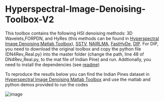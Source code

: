 # Hyperspectral-Image-Denoising-Toolbox-V2
This toolbox contains the following HSI denoising methods: 3D Wavelets,FORPDN, and HyRes (this methods can be found in
[Hyperspectral Image Denoising Matlab Toolbox](https://github.com/BehnoodRasti/Hyperspectral-Image-Denoising-Matlab-Toolbox)),
[SSTV](https://www.mathworks.com/matlabcentral/fileexchange/49145-mixed-noise-reduction),
[NAIRLMA](https://sites.google.com/site/rshewei/home),
[FastHyDe](https://github.com/LinaZhuang/FastHyDe_FastHyIn),
[DIP](https://github.com/DmitryUlyanov/deep-image-prior). For DIP, you need to download the original toolbox and copy the python file (DN4Rev_Real.py) into the master folder (change the path, line 48 of DN4Rev_Real.py, to the mat file of Indian Pine) and run. Addtionally, you need to install the dependencies (see [readme](https://github.com/DmitryUlyanov/deep-image-prior)) 

To reproduce the resutls below you can find the Indian Pines dataset in [Hyperspectral Image Denoising Matlab Toolbox](https://www.researchgate.net/publication/328027880_Hyperspectral_Image_Denoising_Matlab_Toolbox) and use the matlab and python demos provided to run the codes

![image](https://user-images.githubusercontent.com/61419984/123767477-c6c7b380-d8c7-11eb-9bd0-1fa3b746351a.png)

